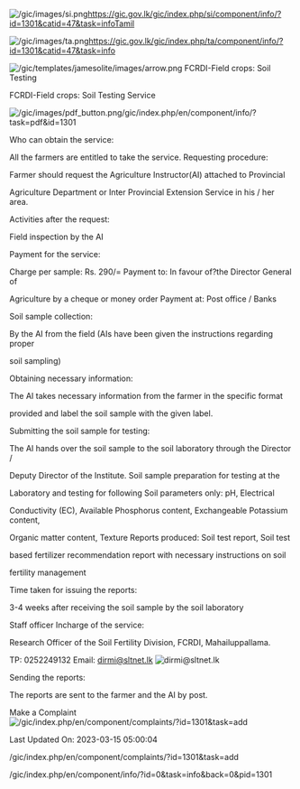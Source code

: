 <!-- Source: https://gic.gov.lk/gic/index.php/en/component/info/?id=1301&catid=47&task=info -->

![/gic/images/si.png](/gic/images/si.png)https://gic.gov.lk/gic/index.php/si/component/info/?id=1301&catid=47&task=infoTamil

![/gic/images/ta.png](/gic/images/ta.png)https://gic.gov.lk/gic/index.php/ta/component/info/?id=1301&catid=47&task=info

![/gic/templates/jamesolite/images/arrow.png](/gic/templates/jamesolite/images/arrow.png) FCRDI-Field crops: Soil Testing

FCRDI-Field crops: Soil Testing Service

![/gic/images/pdf_button.png](/gic/images/pdf_button.png)/gic/index.php/en/component/info/?task=pdf&id=1301

Who can obtain the service:

All the farmers are entitled to take the service. Requesting procedure:

Farmer should request the Agriculture Instructor(AI) attached to Provincial

Agriculture Department or Inter Provincial Extension Service in his / her area.

Activities after the request:

Field inspection by the AI

Payment for the service:

Charge per sample: Rs. 290/= Payment to: In favour of?the Director General of

Agriculture by a cheque or money order Payment at: Post office / Banks

Soil sample collection:

By the AI from the field (AIs have been given the instructions regarding proper

soil sampling)

Obtaining necessary information:

The AI takes necessary information from the farmer in the specific format

provided and label the soil sample with the given label.

Submitting the soil sample for testing:

The AI hands over the soil sample to the soil laboratory through the Director /

Deputy Director of the Institute. Soil sample preparation for testing at the

Laboratory and testing for following Soil parameters only: pH, Electrical

Conductivity (EC), Available Phosphorus content, Exchangeable Potassium content,

Organic matter content, Texture Reports produced: Soil test report, Soil test

based fertilizer recommendation report with necessary instructions on soil

fertility management

Time taken for issuing the reports:

3-4 weeks after receiving the soil sample by the soil laboratory

Staff officer Incharge of the service:

Research Officer of the Soil Fertility Division, FCRDI, Mahailuppallama.

TP: 0252249132 Email: dirmi@sltnet.lk ![dirmi@sltnet.lk](dirmi@sltnet.lk)

Sending the reports:

The reports are sent to the farmer and the AI by post.

Make a Complaint ![/gic/index.php/en/component/complaints/?id=1301&task=add](/gic/index.php/en/component/complaints/?id=1301&task=add)

Last Updated On: 2023-03-15 05:00:04

/gic/index.php/en/component/complaints/?id=1301&task=add

/gic/index.php/en/component/info/?id=0&task=info&back=0&pid=1301